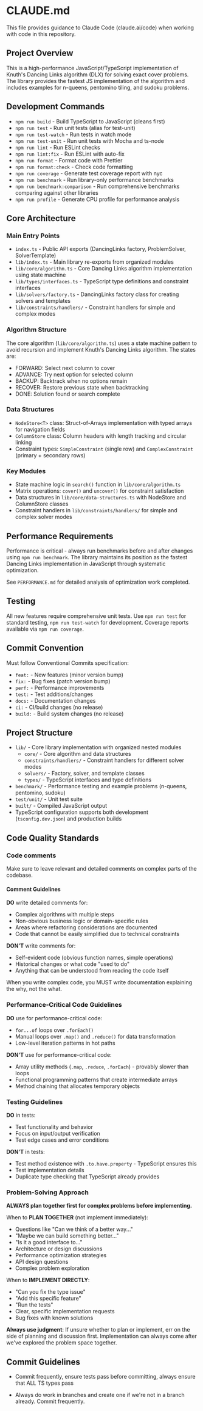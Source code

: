 # CLAUDE.md

This file provides guidance to Claude Code (claude.ai/code) when working with code in this repository.

## Project Overview

This is a high-performance JavaScript/TypeScript implementation of Knuth's Dancing Links algorithm (DLX) for solving exact cover problems. The library provides the fastest JS implementation of the algorithm and includes examples for n-queens, pentomino tiling, and sudoku problems.

## Development Commands

- `npm run build` - Build TypeScript to JavaScript (cleans first)
- `npm run test` - Run unit tests (alias for test-unit)
- `npm run test-watch` - Run tests in watch mode
- `npm run test-unit` - Run unit tests with Mocha and ts-node
- `npm run lint` - Run ESLint checks
- `npm run lint:fix` - Run ESLint with auto-fix
- `npm run format` - Format code with Prettier
- `npm run format:check` - Check code formatting
- `npm run coverage` - Generate test coverage report with nyc
- `npm run benchmark` - Run library-only performance benchmarks
- `npm run benchmark:comparison` - Run comprehensive benchmarks comparing against other libraries
- `npm run profile` - Generate CPU profile for performance analysis

## Core Architecture

### Main Entry Points

- `index.ts` - Public API exports (DancingLinks factory, ProblemSolver, SolverTemplate)
- `lib/index.ts` - Main library re-exports from organized modules
- `lib/core/algorithm.ts` - Core Dancing Links algorithm implementation using state machine
- `lib/types/interfaces.ts` - TypeScript type definitions and constraint interfaces
- `lib/solvers/factory.ts` - DancingLinks factory class for creating solvers and templates
- `lib/constraints/handlers/` - Constraint handlers for simple and complex modes

### Algorithm Structure

The core algorithm (`lib/core/algorithm.ts`) uses a state machine pattern to avoid recursion and implement Knuth's Dancing Links algorithm. The states are:

- FORWARD: Select next column to cover
- ADVANCE: Try next option for selected column
- BACKUP: Backtrack when no options remain
- RECOVER: Restore previous state when backtracking
- DONE: Solution found or search complete

### Data Structures

- `NodeStore<T>` class: Struct-of-Arrays implementation with typed arrays for navigation fields
- `ColumnStore` class: Column headers with length tracking and circular linking
- Constraint types: `SimpleConstraint` (single row) and `ComplexConstraint` (primary + secondary rows)

### Key Modules

- State machine logic in `search()` function in `lib/core/algorithm.ts`
- Matrix operations: `cover()` and `uncover()` for constraint satisfaction
- Data structures in `lib/core/data-structures.ts` with NodeStore and ColumnStore classes
- Constraint handlers in `lib/constraints/handlers/` for simple and complex solver modes

## Performance Requirements

Performance is critical - always run benchmarks before and after changes using `npm run benchmark`. The library maintains its position as the fastest Dancing Links implementation in JavaScript through systematic optimization.

See `PERFORMANCE.md` for detailed analysis of optimization work completed.

## Testing

All new features require comprehensive unit tests. Use `npm run test` for standard testing, `npm run test-watch` for development. Coverage reports available via `npm run coverage`.

## Commit Convention

Must follow Conventional Commits specification:

- `feat:` - New features (minor version bump)
- `fix:` - Bug fixes (patch version bump)
- `perf:` - Performance improvements
- `test:` - Test additions/changes
- `docs:` - Documentation changes
- `ci:` - CI/build changes (no release)
- `build:` - Build system changes (no release)

## Project Structure

- `lib/` - Core library implementation with organized nested modules
  - `core/` - Core algorithm and data structures
  - `constraints/handlers/` - Constraint handlers for different solver modes
  - `solvers/` - Factory, solver, and template classes
  - `types/` - TypeScript interfaces and type definitions
- `benchmark/` - Performance testing and example problems (n-queens, pentomino, sudoku)
- `test/unit/` - Unit test suite
- `built/` - Compiled JavaScript output
- TypeScript configuration supports both development (`tsconfig.dev.json`) and production builds

## Code Quality Standards

### Code comments

Make sure to leave relevant and detailed comments on complex parts of the codebase.

#### Comment Guidelines

**DO** write detailed comments for:

- Complex algorithms with multiple steps
- Non-obvious business logic or domain-specific rules
- Areas where refactoring considerations are documented
- Code that cannot be easily simplified due to technical constraints

**DON'T** write comments for:

- Self-evident code (obvious function names, simple operations)
- Historical changes or what code "used to do"
- Anything that can be understood from reading the code itself

When you write complex code, you MUST write documentation explaining the why, not the what.

### Performance-Critical Code Guidelines

**DO** use for performance-critical code:

- `for...of` loops over `.forEach()`
- Manual loops over `.map()` and `.reduce()` for data transformation
- Low-level iteration patterns in hot paths

**DON'T** use for performance-critical code:

- Array utility methods (`.map`, `.reduce`, `.forEach`) - provably slower than loops
- Functional programming patterns that create intermediate arrays
- Method chaining that allocates temporary objects

### Testing Guidelines

**DO** in tests:

- Test functionality and behavior
- Focus on input/output verification
- Test edge cases and error conditions

**DON'T** in tests:

- Test method existence with `.to.have.property` - TypeScript ensures this
- Test implementation details
- Duplicate type checking that TypeScript already provides

### Problem-Solving Approach

**ALWAYS plan together first for complex problems before implementing.**

When to **PLAN TOGETHER** (not implement immediately):

- Questions like "Can we think of a better way..."
- "Maybe we can build something better..."
- "Is it a good interface to..."
- Architecture or design discussions
- Performance optimization strategies
- API design questions
- Complex problem exploration

When to **IMPLEMENT DIRECTLY**:

- "Can you fix the type issue"
- "Add this specific feature"
- "Run the tests"
- Clear, specific implementation requests
- Bug fixes with known solutions

**Always use judgment**: If unsure whether to plan or implement, err on the side of planning and discussion first. Implementation can always come after we've explored the problem space together.

## Commit Guidelines

- Commit frequently, ensure tests pass before committing, always ensure that ALL TS types pass

- Always do work in branches and create one if we're not in a branch already. Commit frequently.
